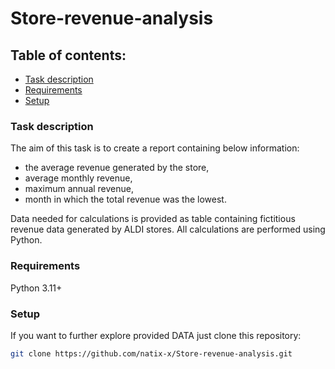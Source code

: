 # Store-revenue-analysis

## Table of contents: 
* [Task description](#task-description)
* [Requirements](#requirements)
* [Setup](#setup)

### Task description
The aim of this task is to create a report containing below information:
* the average revenue generated by the store,
* average monthly revenue,
* maximum annual revenue,
* month in which the total revenue was the lowest.

Data needed for calculations is provided as table containing fictitious revenue data generated by ALDI stores. 
All calculations are performed using Python.
### Requirements
Python 3.11+
### Setup
If you want to further explore provided DATA just clone this repository:
   ```sh
   git clone https://github.com/natix-x/Store-revenue-analysis.git
   ```